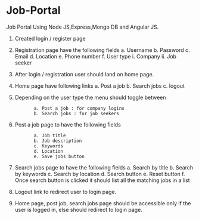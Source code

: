 # Job-Portal
Job Portal Using Node JS,Express,Mongo DB and Angular JS.

1. Created login / register page

2. Registration page  have the following fields
            a. Username
            b. Password
            c. Email
            d. Location
            e. Phone number
            f. User type
            i. Company
            ii. Job seeker

3. After login / registration user should land on
home page.

4. Home page have following links
              a. Post a job
              b. Search jobs
              c. logout
5. Depending on the user type the menu should
toggle between

              a. Post a job : for company logins
              b. Search jobs : for job seekers
            
6. Post a job page to have the following fields

              a. Job title
              b. Job description
              c. Keywords
              d. Location
              e. Save jobs button
7. Search jobs page to have the following fields
              a. Search by title
              b. Search by keywords
              c. Search by location
              d. Search button
              e. Reset button
              f. Once search button is clicked it should list
              all the matching jobs in a list


8. Logout link to redirect user to login page.

9. Home page, post job, search jobs page should
be accessible only if the user is logged in, else
should redirect to login page.
